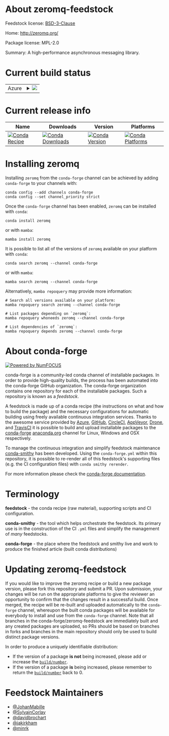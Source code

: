 About zeromq-feedstock
======================

Feedstock license: [BSD-3-Clause](https://github.com/conda-forge/zeromq-feedstock/blob/main/LICENSE.txt)

Home: http://zeromq.org/

Package license: MPL-2.0

Summary: A high-performance asynchronous messaging library.

Current build status
====================


<table>
    
  <tr>
    <td>Azure</td>
    <td>
      <details>
        <summary>
          <a href="https://dev.azure.com/conda-forge/feedstock-builds/_build/latest?definitionId=2248&branchName=main">
            <img src="https://dev.azure.com/conda-forge/feedstock-builds/_apis/build/status/zeromq-feedstock?branchName=main">
          </a>
        </summary>
        <table>
          <thead><tr><th>Variant</th><th>Status</th></tr></thead>
          <tbody><tr>
              <td>linux_64_draftsOFF</td>
              <td>
                <a href="https://dev.azure.com/conda-forge/feedstock-builds/_build/latest?definitionId=2248&branchName=main">
                  <img src="https://dev.azure.com/conda-forge/feedstock-builds/_apis/build/status/zeromq-feedstock?branchName=main&jobName=linux&configuration=linux%20linux_64_draftsOFF" alt="variant">
                </a>
              </td>
            </tr><tr>
              <td>linux_64_draftsON</td>
              <td>
                <a href="https://dev.azure.com/conda-forge/feedstock-builds/_build/latest?definitionId=2248&branchName=main">
                  <img src="https://dev.azure.com/conda-forge/feedstock-builds/_apis/build/status/zeromq-feedstock?branchName=main&jobName=linux&configuration=linux%20linux_64_draftsON" alt="variant">
                </a>
              </td>
            </tr><tr>
              <td>linux_aarch64_draftsOFF</td>
              <td>
                <a href="https://dev.azure.com/conda-forge/feedstock-builds/_build/latest?definitionId=2248&branchName=main">
                  <img src="https://dev.azure.com/conda-forge/feedstock-builds/_apis/build/status/zeromq-feedstock?branchName=main&jobName=linux&configuration=linux%20linux_aarch64_draftsOFF" alt="variant">
                </a>
              </td>
            </tr><tr>
              <td>linux_aarch64_draftsON</td>
              <td>
                <a href="https://dev.azure.com/conda-forge/feedstock-builds/_build/latest?definitionId=2248&branchName=main">
                  <img src="https://dev.azure.com/conda-forge/feedstock-builds/_apis/build/status/zeromq-feedstock?branchName=main&jobName=linux&configuration=linux%20linux_aarch64_draftsON" alt="variant">
                </a>
              </td>
            </tr><tr>
              <td>linux_ppc64le_draftsOFF</td>
              <td>
                <a href="https://dev.azure.com/conda-forge/feedstock-builds/_build/latest?definitionId=2248&branchName=main">
                  <img src="https://dev.azure.com/conda-forge/feedstock-builds/_apis/build/status/zeromq-feedstock?branchName=main&jobName=linux&configuration=linux%20linux_ppc64le_draftsOFF" alt="variant">
                </a>
              </td>
            </tr><tr>
              <td>linux_ppc64le_draftsON</td>
              <td>
                <a href="https://dev.azure.com/conda-forge/feedstock-builds/_build/latest?definitionId=2248&branchName=main">
                  <img src="https://dev.azure.com/conda-forge/feedstock-builds/_apis/build/status/zeromq-feedstock?branchName=main&jobName=linux&configuration=linux%20linux_ppc64le_draftsON" alt="variant">
                </a>
              </td>
            </tr><tr>
              <td>osx_64_draftsOFF</td>
              <td>
                <a href="https://dev.azure.com/conda-forge/feedstock-builds/_build/latest?definitionId=2248&branchName=main">
                  <img src="https://dev.azure.com/conda-forge/feedstock-builds/_apis/build/status/zeromq-feedstock?branchName=main&jobName=osx&configuration=osx%20osx_64_draftsOFF" alt="variant">
                </a>
              </td>
            </tr><tr>
              <td>osx_64_draftsON</td>
              <td>
                <a href="https://dev.azure.com/conda-forge/feedstock-builds/_build/latest?definitionId=2248&branchName=main">
                  <img src="https://dev.azure.com/conda-forge/feedstock-builds/_apis/build/status/zeromq-feedstock?branchName=main&jobName=osx&configuration=osx%20osx_64_draftsON" alt="variant">
                </a>
              </td>
            </tr><tr>
              <td>osx_arm64_draftsOFF</td>
              <td>
                <a href="https://dev.azure.com/conda-forge/feedstock-builds/_build/latest?definitionId=2248&branchName=main">
                  <img src="https://dev.azure.com/conda-forge/feedstock-builds/_apis/build/status/zeromq-feedstock?branchName=main&jobName=osx&configuration=osx%20osx_arm64_draftsOFF" alt="variant">
                </a>
              </td>
            </tr><tr>
              <td>osx_arm64_draftsON</td>
              <td>
                <a href="https://dev.azure.com/conda-forge/feedstock-builds/_build/latest?definitionId=2248&branchName=main">
                  <img src="https://dev.azure.com/conda-forge/feedstock-builds/_apis/build/status/zeromq-feedstock?branchName=main&jobName=osx&configuration=osx%20osx_arm64_draftsON" alt="variant">
                </a>
              </td>
            </tr><tr>
              <td>win_64_draftsOFF</td>
              <td>
                <a href="https://dev.azure.com/conda-forge/feedstock-builds/_build/latest?definitionId=2248&branchName=main">
                  <img src="https://dev.azure.com/conda-forge/feedstock-builds/_apis/build/status/zeromq-feedstock?branchName=main&jobName=win&configuration=win%20win_64_draftsOFF" alt="variant">
                </a>
              </td>
            </tr><tr>
              <td>win_64_draftsON</td>
              <td>
                <a href="https://dev.azure.com/conda-forge/feedstock-builds/_build/latest?definitionId=2248&branchName=main">
                  <img src="https://dev.azure.com/conda-forge/feedstock-builds/_apis/build/status/zeromq-feedstock?branchName=main&jobName=win&configuration=win%20win_64_draftsON" alt="variant">
                </a>
              </td>
            </tr>
          </tbody>
        </table>
      </details>
    </td>
  </tr>
</table>

Current release info
====================

| Name | Downloads | Version | Platforms |
| --- | --- | --- | --- |
| [![Conda Recipe](https://img.shields.io/badge/recipe-zeromq-green.svg)](https://anaconda.org/conda-forge/zeromq) | [![Conda Downloads](https://img.shields.io/conda/dn/conda-forge/zeromq.svg)](https://anaconda.org/conda-forge/zeromq) | [![Conda Version](https://img.shields.io/conda/vn/conda-forge/zeromq.svg)](https://anaconda.org/conda-forge/zeromq) | [![Conda Platforms](https://img.shields.io/conda/pn/conda-forge/zeromq.svg)](https://anaconda.org/conda-forge/zeromq) |

Installing zeromq
=================

Installing `zeromq` from the `conda-forge` channel can be achieved by adding `conda-forge` to your channels with:

```
conda config --add channels conda-forge
conda config --set channel_priority strict
```

Once the `conda-forge` channel has been enabled, `zeromq` can be installed with `conda`:

```
conda install zeromq
```

or with `mamba`:

```
mamba install zeromq
```

It is possible to list all of the versions of `zeromq` available on your platform with `conda`:

```
conda search zeromq --channel conda-forge
```

or with `mamba`:

```
mamba search zeromq --channel conda-forge
```

Alternatively, `mamba repoquery` may provide more information:

```
# Search all versions available on your platform:
mamba repoquery search zeromq --channel conda-forge

# List packages depending on `zeromq`:
mamba repoquery whoneeds zeromq --channel conda-forge

# List dependencies of `zeromq`:
mamba repoquery depends zeromq --channel conda-forge
```


About conda-forge
=================

[![Powered by
NumFOCUS](https://img.shields.io/badge/powered%20by-NumFOCUS-orange.svg?style=flat&colorA=E1523D&colorB=007D8A)](https://numfocus.org)

conda-forge is a community-led conda channel of installable packages.
In order to provide high-quality builds, the process has been automated into the
conda-forge GitHub organization. The conda-forge organization contains one repository
for each of the installable packages. Such a repository is known as a *feedstock*.

A feedstock is made up of a conda recipe (the instructions on what and how to build
the package) and the necessary configurations for automatic building using freely
available continuous integration services. Thanks to the awesome service provided by
[Azure](https://azure.microsoft.com/en-us/services/devops/), [GitHub](https://github.com/),
[CircleCI](https://circleci.com/), [AppVeyor](https://www.appveyor.com/),
[Drone](https://cloud.drone.io/welcome), and [TravisCI](https://travis-ci.com/)
it is possible to build and upload installable packages to the
[conda-forge](https://anaconda.org/conda-forge) [anaconda.org](https://anaconda.org/)
channel for Linux, Windows and OSX respectively.

To manage the continuous integration and simplify feedstock maintenance
[conda-smithy](https://github.com/conda-forge/conda-smithy) has been developed.
Using the ``conda-forge.yml`` within this repository, it is possible to re-render all of
this feedstock's supporting files (e.g. the CI configuration files) with ``conda smithy rerender``.

For more information please check the [conda-forge documentation](https://conda-forge.org/docs/).

Terminology
===========

**feedstock** - the conda recipe (raw material), supporting scripts and CI configuration.

**conda-smithy** - the tool which helps orchestrate the feedstock.
                   Its primary use is in the construction of the CI ``.yml`` files
                   and simplify the management of *many* feedstocks.

**conda-forge** - the place where the feedstock and smithy live and work to
                  produce the finished article (built conda distributions)


Updating zeromq-feedstock
=========================

If you would like to improve the zeromq recipe or build a new
package version, please fork this repository and submit a PR. Upon submission,
your changes will be run on the appropriate platforms to give the reviewer an
opportunity to confirm that the changes result in a successful build. Once
merged, the recipe will be re-built and uploaded automatically to the
`conda-forge` channel, whereupon the built conda packages will be available for
everybody to install and use from the `conda-forge` channel.
Note that all branches in the conda-forge/zeromq-feedstock are
immediately built and any created packages are uploaded, so PRs should be based
on branches in forks and branches in the main repository should only be used to
build distinct package versions.

In order to produce a uniquely identifiable distribution:
 * If the version of a package **is not** being increased, please add or increase
   the [``build/number``](https://docs.conda.io/projects/conda-build/en/latest/resources/define-metadata.html#build-number-and-string).
 * If the version of a package **is** being increased, please remember to return
   the [``build/number``](https://docs.conda.io/projects/conda-build/en/latest/resources/define-metadata.html#build-number-and-string)
   back to 0.

Feedstock Maintainers
=====================

* [@JohanMabille](https://github.com/JohanMabille/)
* [@SylvainCorlay](https://github.com/SylvainCorlay/)
* [@davidbrochart](https://github.com/davidbrochart/)
* [@jakirkham](https://github.com/jakirkham/)
* [@minrk](https://github.com/minrk/)

